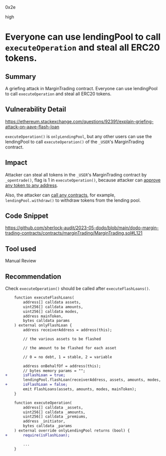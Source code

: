 0x2e

high

# Everyone can use lendingPool to call `executeOperation` and steal all ERC20 tokens.

## Summary

A griefing attack in MarginTrading contract. Everyone can use lendingPool to call `executeOperation` and steal all ERC20 tokens.

## Vulnerability Detail

https://ethereum.stackexchange.com/questions/92391/explain-griefing-attack-on-aave-flash-loan

`executeOperation()` is `onlyLendingPool`, but any other users can use the lendingPool to call `executeOperation()` of the `_USER`'s MarginTrading contract.

## Impact

Attacker can steal all tokens in the `_USER`'s MarginTrading contract by `_opentrade()`, flag is 1 in `executeOperation()`, because attacker can [approve any token to any address](https://github.com/sherlock-audit/2023-05-dodo/blob/main/dodo-margin-trading-contracts/contracts/marginTrading/MarginTrading.sol#L266-L268).

Also, the attacker can [call any contracts](https://github.com/sherlock-audit/2023-05-dodo/blob/main/dodo-margin-trading-contracts/contracts/marginTrading/MarginTrading.sol#L270), for example, `lendingPool.withdraw()` to withdraw tokens from the lending pool.

## Code Snippet

https://github.com/sherlock-audit/2023-05-dodo/blob/main/dodo-margin-trading-contracts/contracts/marginTrading/MarginTrading.sol#L121

## Tool used

Manual Review

## Recommendation

Check `executeOperation()` should be called after `executeFlashLoans()`.

```diff
    function executeFlashLoans(
        address[] calldata assets,
        uint256[] calldata amounts,
        uint256[] calldata modes,
        address mainToken,
        bytes calldata params
    ) external onlyFlashLoan {
        address receiverAddress = address(this);

        // the various assets to be flashed

        // the amount to be flashed for each asset

        // 0 = no debt, 1 = stable, 2 = variable

        address onBehalfOf = address(this);
        // bytes memory params = "";
+       isFlashLoan = true;
        lendingPool.flashLoan(receiverAddress, assets, amounts, modes, onBehalfOf, params, Types.REFERRAL_CODE);
+       isFlashLoan = false;
        emit FlashLoans(assets, amounts, modes, mainToken);
    }

    function executeOperation(
        address[] calldata _assets,
        uint256[] calldata _amounts,
        uint256[] calldata _premiums,
        address _initiator,
        bytes calldata _params
    ) external override onlyLendingPool returns (bool) {
+       require(isFlashLoan);

        ...
    }
```
